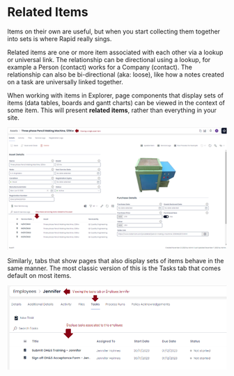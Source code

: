 # Related Items

Items on their own are useful, but when you start collecting them together into sets is where Rapid really sings.

Related items are one or more item associated with each other via a lookup or universal link. The relationship can be directional using a lookup, for example a Person (contact) works for a Company (contact). The relationship can also be bi-directional (aka: loose), like how a notes created on a task are universally linked together.

When working with items in Explorer, page components that display sets of items (data tables, boards and gantt charts) can be viewed in the context of some item. This will present **related items**, rather than everything in your site.

![Data table of service logs presented on an asset details page showing only related logs](<Data table on an item page.png>)

Similarly, tabs that show pages that also display sets of items behave in the same manner. The most classic version of this is the Tasks tab that comes default on most items.

![Data table on tasks list page, show in a tab against an employee displaying that employees tasks](<Data table on item tab.png>)